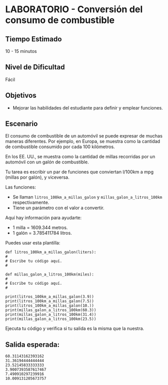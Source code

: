 # LABORATORIO - Conversión del consumo de combustible

## Tiempo Estimado

10 - 15 minutos

## Nivel de Dificultad

Fácil

## Objetivos

* Mejorar las habilidades del estudiante para definir y emplear funciones.

## Escenario

El consumo de combustible de un automóvil se puede expresar de muchas maneras diferentes. Por ejemplo, en Europa, se muestra como la cantidad de combustible consumido por cada 100 kilómetros.

En los EE. UU., se muestra como la cantidad de millas recorridas por un automóvil con un galón de combustible.

Tu tarea es escribir un par de funciones que conviertan l/100km a mpg (millas por galón), y viceversa.

Las funciones:

* Se llaman `litros_100km_a_millas_galon` y `millas_galon_a_litros_100km` respectivamente.
* Tiene un parámetro con el valor a convertir.

Aquí hay información para ayudarte:

* 1 milla = 1609.344 metros.
* 1 galón = 3.785411784 litros. 

Puedes usar esta plantilla:

```
def litros_100km_a_millas_galon(liters):
#
# Escribe tu código aquí.
#

def millas_galon_a_litros_100km(miles):
#
# Escribe tu código aquí.
#

print(litros_100km_a_millas_galon(3.9))
print(litros_100km_a_millas_galon(7.5))
print(litros_100km_a_millas_galon(10.))
print(millas_galon_a_litros_100km(60.3))
print(millas_galon_a_litros_100km(31.4))
print(millas_galon_a_litros_100km(23.5))
```

Ejecuta tu código y verifica si tu salida es la misma que la nuestra.

## Salida esperada:

```
60.31143162393162
31.36194444444444
23.52145833333333
3.9007393587617467
7.490910297239916
10.009131205673757
```

